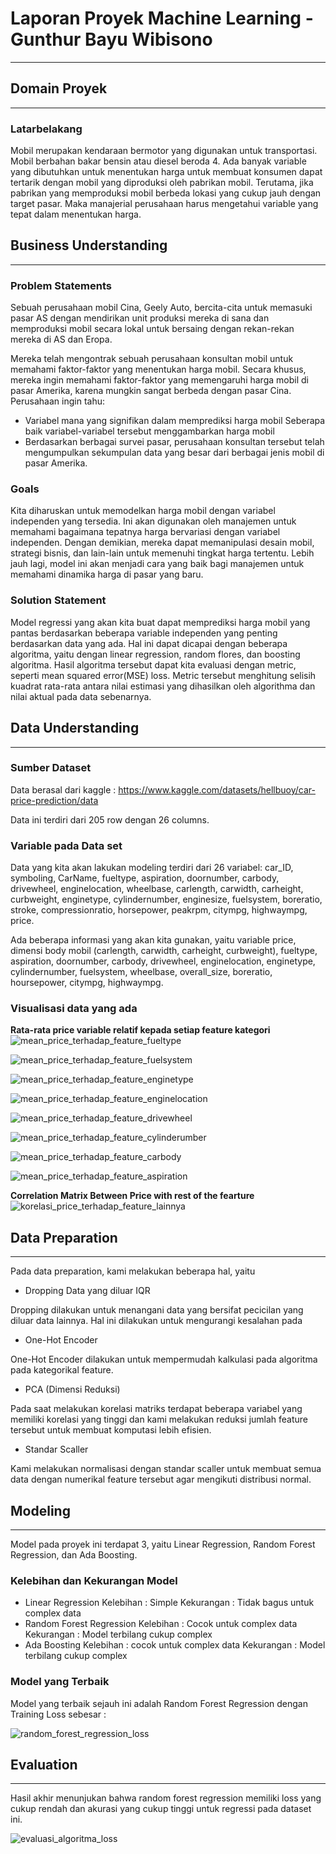 # Laporan Proyek Machine Learning - Gunthur Bayu Wibisono

---

## Domain Proyek

---

### Latarbelakang
Mobil merupakan kendaraan bermotor yang digunakan untuk transportasi. Mobil berbahan bakar bensin atau diesel beroda 4. Ada banyak variable yang dibutuhkan untuk menentukan harga untuk membuat konsumen dapat tertarik dengan mobil yang diproduksi oleh pabrikan mobil. Terutama, jika pabrikan yang memproduksi mobil berbeda lokasi yang cukup jauh dengan target pasar. Maka manajerial perusahaan harus mengetahui variable yang tepat dalam menentukan harga.

## Business Understanding

---

### Problem Statements

Sebuah perusahaan mobil Cina, Geely Auto, bercita-cita untuk memasuki pasar AS dengan mendirikan unit produksi mereka di sana dan memproduksi mobil secara lokal untuk bersaing dengan rekan-rekan mereka di AS dan Eropa.

Mereka telah mengontrak sebuah perusahaan konsultan mobil untuk memahami faktor-faktor yang menentukan harga mobil. Secara khusus, mereka ingin memahami faktor-faktor yang memengaruhi harga mobil di pasar Amerika, karena mungkin sangat berbeda dengan pasar Cina. 
Perusahaan ingin tahu:
 * Variabel mana yang signifikan dalam memprediksi harga mobil
Seberapa baik variabel-variabel tersebut menggambarkan harga mobil
* Berdasarkan berbagai survei pasar, perusahaan konsultan tersebut telah mengumpulkan sekumpulan data yang besar dari berbagai jenis mobil di pasar Amerika.

### Goals

Kita diharuskan untuk memodelkan harga mobil dengan variabel independen yang tersedia. Ini akan digunakan oleh manajemen untuk memahami bagaimana tepatnya harga bervariasi dengan variabel independen. Dengan demikian, mereka dapat memanipulasi desain mobil, strategi bisnis, dan lain-lain untuk memenuhi tingkat harga tertentu. Lebih jauh lagi, model ini akan menjadi cara yang baik bagi manajemen untuk memahami dinamika harga di pasar yang baru.

### Solution Statement

Model regressi yang akan kita buat dapat memprediksi harga mobil yang pantas berdasarkan beberapa variable independen yang penting berdasarkan data yang ada. Hal ini dapat dicapai dengan beberapa algoritma, yaitu dengan linear regression, random flores, dan boosting algoritma. Hasil algoritma tersebut dapat kita evaluasi dengan metric, seperti mean squared error(MSE) loss. Metric tersebut menghitung selisih kuadrat rata-rata antara nilai estimasi yang dihasilkan oleh algorithma dan nilai aktual pada data sebenarnya.

## Data Understanding

---

### Sumber Dataset
Data berasal dari kaggle : https://www.kaggle.com/datasets/hellbuoy/car-price-prediction/data

Data ini terdiri dari 205 row dengan 26 columns. 

### Variable pada Data set

Data yang kita akan lakukan modeling terdiri dari 26 variabel: 
car_ID, symboling, CarName, fueltype, aspiration, doornumber, carbody, drivewheel,
enginelocation, wheelbase, carlength, carwidth, carheight, curbweight, enginetype,
cylindernumber, enginesize, fuelsystem, boreratio, stroke, compressionratio, horsepower,
peakrpm, citympg, highwaympg, price.

Ada beberapa informasi yang akan kita gunakan, yaitu variable price, dimensi body mobil (carlength, carwidth, carheight, curbweight), fueltype, aspiration, doornumber, carbody, drivewheel, enginelocation, enginetype, cylindernumber, fuelsystem, wheelbase, overall_size, boreratio, hoursepower, citympg, highwaympg.

### Visualisasi data yang ada

**Rata-rata price variable relatif kepada setiap feature kategori**
![mean_price_terhadap_feature_fueltype](https://drive.google.com/uc?export=view&id=17TM6FiJQ5-pv0U0IWKEh0Laq1BlaOvLZ)

![mean_price_terhadap_feature_fuelsystem](https://drive.google.com/uc?export=view&id=1WePW3KJEpe5U3tEFpwg2V9UZqHFD6pWr)

![mean_price_terhadap_feature_enginetype](https://drive.google.com/uc?export=view&id=1pmSjqSMnkiucHKnO8hbFIJIFKL3KbN6p)

![mean_price_terhadap_feature_enginelocation](https://drive.google.com/uc?export=view&id=18-RYahSJFTCo8I8eYjXEaMJJNOLI0idg)

![mean_price_terhadap_feature_drivewheel](https://drive.google.com/uc?export=view&id=1S-WixJZ8_7stNSVI0PK6i70odp4ZccwV)

![mean_price_terhadap_feature_cylinderumber](https://drive.google.com/uc?export=view&id=1xdHT_bRtmYO2R86odiZc8JAseuSJliti)

![mean_price_terhadap_feature_carbody](https://drive.google.com/uc?export=view&id=1ey4VuPPVK87vzUD8SylrcBVIsjYGO6ir)

![mean_price_terhadap_feature_aspiration](https://drive.google.com/uc?export=view&id=1TBULeit0Goc07Iv3D6Nt528aRokMNLzI)

**Correlation Matrix Between Price with rest of the fearture**
![korelasi_price_terhadap_feature_lainnya](https://drive.google.com/uc?export=view&id=1--OGIhcyxz6Ym_NqVA6SQ-vE-zZgJfaN)

## Data Preparation

---

Pada data preparation, kami melakukan beberapa hal, yaitu 
* Dropping Data yang diluar IQR

Dropping dilakukan untuk menangani data yang bersifat pecicilan yang diluar data lainnya. Hal ini dilakukan untuk mengurangi kesalahan pada 

* One-Hot Encoder

One-Hot Encoder dilakukan untuk mempermudah kalkulasi pada algoritma pada kategorikal feature.

* PCA (Dimensi Reduksi)

Pada saat melakukan korelasi matriks terdapat beberapa variabel yang memiliki korelasi yang tinggi dan kami melakukan reduksi jumlah feature tersebut untuk membuat komputasi lebih efisien. 

* Standar Scaller

Kami melakukan normalisasi dengan standar scaller untuk membuat semua data dengan numerikal feature tersebut agar mengikuti distribusi normal.

## Modeling

---

Model pada proyek ini terdapat 3, yaitu Linear Regression, Random Forest Regression, dan Ada Boosting. 
### Kelebihan dan Kekurangan Model
* Linear Regression
Kelebihan : Simple
Kekurangan : Tidak bagus untuk complex data
* Random Forest Regression
Kelebihan : Cocok untuk complex data
Kekurangan : Model terbilang cukup complex
* Ada Boosting
Kelebihan : cocok untuk complex data
Kekurangan : Model terbilang cukup complex

### Model yang Terbaik

Model yang terbaik sejauh ini adalah Random Forest Regression dengan Training Loss sebesar : 

![random_forest_regression_loss]('')

## Evaluation

---

Hasil akhir menunjukan bahwa random forest regression memiliki loss yang cukup rendah dan akurasi yang cukup tinggi untuk regressi pada dataset ini.

![evaluasi_algoritma_loss](https://drive.google.com/uc?export=view&id=13dU4BpgBFykrwdtqTQW9qVRP3pFuB0je)


